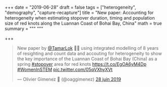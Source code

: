 +++
date = "2019-06-28"
draft = false
tags = ["heterogeneity", "demography", "capture-recapture"]
title = "New paper: Accounting for heterogeneity when estimating stopover duration, timing and population size of red knots along the Luannan Coast of Bohai Bay, China"
math = true
summary = """
"""

+++

<blockquote class="twitter-tweet" data-lang="fr"><p lang="en" dir="ltr">New paper by <a href="https://twitter.com/TamarLok?ref_src=twsrc%5Etfw">@TamarLok</a> 🤩👏 using integrated modelling of 8 years of resighting and count data and accouting for heterogeneity to show the key importance of the Luannan Coast of Bohai Bay (China) as a spring <a href="https://twitter.com/hashtag/stopover?src=hash&amp;ref_src=twsrc%5Etfw">#stopover</a> area for red knots <a href="https://t.co/EgOA6yM4Dp">https://t.co/EgOA6yM4Dp</a> <a href="https://twitter.com/hashtag/WomenInSTEM?src=hash&amp;ref_src=twsrc%5Etfw">#WomenInSTEM</a> <a href="https://t.co/05qVXhyXVt">pic.twitter.com/05qVXhyXVt</a></p>&mdash; Olivier Gimenez 🖖 (@oaggimenez) <a href="https://twitter.com/oaggimenez/status/1144557881779511296?ref_src=twsrc%5Etfw">28 juin 2019</a></blockquote>
<script async src="https://platform.twitter.com/widgets.js" charset="utf-8"></script>
